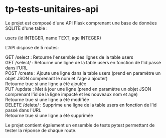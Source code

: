 ﻿# tp-tests-unitaires-api

Le projet est composé d'une API Flask comprenant une base de données SQLITE d'une table :

  users (id INTEGER, name TEXT, age INTEGER)

L'API dispose de 5 routes:

GET     /select         : Retourne l'ensemble des lignes de la table users  
GET     /select/<id>    : Retourne une ligne de la table users en fonction de l'id passé dans l'URL  
POST    /create         : Ajoute une ligne dans la table users (prend en paramètre un objet JSON comprenant le nom et l'age à ajouter)  
                          Retourne true si une ligne a été ajoutée  
PUT     /update         : Met à jour une ligne (prend en paramètre un objet JSON comprenant l'id de la ligne impacté et les nouveaux nom et  age)  
                          Retourne true si une ligne a été modifiée  
DELETE  /delete/<id>    : Supprime une ligne de la table users en fonction de l'id passé dans l'URL  
                          Retourne true si une ligne a été supprimée  


Le projet contient également un ensemble de tests pytest permettant de tester la réponse de chaque route.
